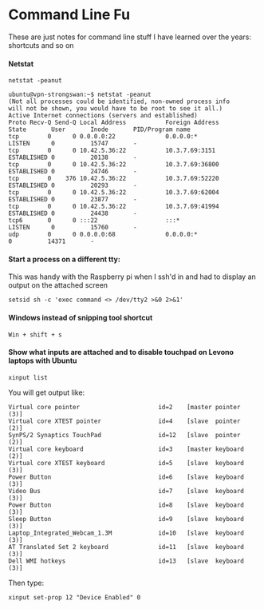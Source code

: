 # Command Line Fu
These are just notes for command line stuff I have learned over the years: shortcuts and so on

#### Netstat 

    netstat -peanut
    
    ubuntu@vpn-strongswan:~$ netstat -peanut
    (Not all processes could be identified, non-owned process info
    will not be shown, you would have to be root to see it all.)
    Active Internet connections (servers and established)
    Proto Recv-Q Send-Q Local Address           Foreign Address         State       User       Inode       PID/Program name
    tcp        0      0 0.0.0.0:22              0.0.0.0:*               LISTEN      0          15747       -               
    tcp        0      0 10.42.5.36:22           10.3.7.69:3151          ESTABLISHED 0          20138       -               
    tcp        0      0 10.42.5.36:22           10.3.7.69:36800         ESTABLISHED 0          24746       -               
    tcp        0    376 10.42.5.36:22           10.3.7.69:52220         ESTABLISHED 0          20293       -               
    tcp        0      0 10.42.5.36:22           10.3.7.69:62004         ESTABLISHED 0          23877       -               
    tcp        0      0 10.42.5.36:22           10.3.7.69:41994         ESTABLISHED 0          24438       -               
    tcp6       0      0 :::22                   :::*                    LISTEN      0          15760       -               
    udp        0      0 0.0.0.0:68              0.0.0.0:*                           0          14371       -               


#### Start a process on a different tty:
This was handy with the Raspberry pi when I ssh'd in and had to display an output on the attached screen

    setsid sh -c 'exec command <> /dev/tty2 >&0 2>&1'

#### Windows instead of snipping tool shortcut

    Win + shift + s
 
#### Show what inputs are attached and to disable touchpad on Levono laptops with Ubuntu

    xinput list

You will get output like:

    Virtual core pointer                      id=2    [master pointer  (3)]
    Virtual core XTEST pointer                id=4    [slave  pointer  (2)]
    SynPS/2 Synaptics TouchPad                id=12   [slave  pointer  (2)]
    Virtual core keyboard                     id=3    [master keyboard (2)]
    Virtual core XTEST keyboard               id=5    [slave  keyboard (3)]
    Power Button                              id=6    [slave  keyboard (3)]
    Video Bus                                 id=7    [slave  keyboard (3)]
    Power Button                              id=8    [slave  keyboard (3)]
    Sleep Button                              id=9    [slave  keyboard (3)]
    Laptop_Integrated_Webcam_1.3M             id=10   [slave  keyboard (3)]
    AT Translated Set 2 keyboard              id=11   [slave  keyboard (3)]
    Dell WMI hotkeys                          id=13   [slave  keyboard (3)]

Then type:

    xinput set-prop 12 "Device Enabled" 0

